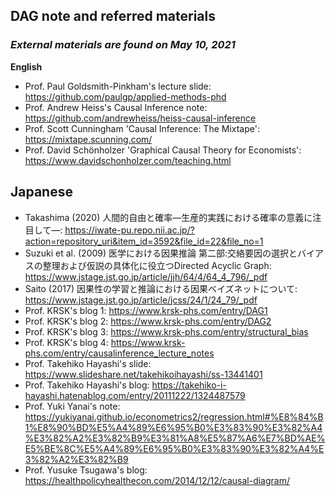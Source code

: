 ## DAG note and referred materials
### *External materials are found on May 10, 2021*

**English**
- Prof. Paul Goldsmith-Pinkham's lecture slide: https://github.com/paulgp/applied-methods-phd
- Prof. Andrew Heiss's Causal Inference note: https://github.com/andrewheiss/heiss-causal-inference
- Prof. Scott Cunningham 'Causal Inference: The Mixtape': https://mixtape.scunning.com/
- Prof. David Schönholzer 'Graphical Causal Theory for Economists': https://www.davidschonholzer.com/teaching.html

**Japanese**
-
- Takashima (2020) 人間的自由と確率―生産的実践における確率の意義に注目して―: https://iwate-pu.repo.nii.ac.jp/?action=repository_uri&item_id=3592&file_id=22&file_no=1
- Suzuki et al. (2009) 医学における因果推論 第二部:交絡要因の選択とバイアスの整理および仮説の具体化に役立つDirected Acyclic Graph: https://www.jstage.jst.go.jp/article/jjh/64/4/64_4_796/_pdf
- Saito (2017) 因果性の学習と推論における因果ベイズネットについて: https://www.jstage.jst.go.jp/article/jcss/24/1/24_79/_pdf
- Prof. KRSK's blog 1: https://www.krsk-phs.com/entry/DAG1
- Prof. KRSK's blog 2: https://www.krsk-phs.com/entry/DAG2
- Prof. KRSK's blog 3: https://www.krsk-phs.com/entry/structural_bias
- Prof. KRSK's blog 4: https://www.krsk-phs.com/entry/causalinference_lecture_notes
- Prof. Takehiko Hayashi's slide: https://www.slideshare.net/takehikoihayashi/ss-13441401
- Prof. Takehiko Hayashi's blog: https://takehiko-i-hayashi.hatenablog.com/entry/20111222/1324487579
- Prof. Yuki Yanai's note: https://yukiyanai.github.io/econometrics2/regression.html#%E8%84%B1%E8%90%BD%E5%A4%89%E6%95%B0%E3%83%90%E3%82%A4%E3%82%A2%E3%82%B9%E3%81%A8%E5%87%A6%E7%BD%AE%E5%BE%8C%E5%A4%89%E6%95%B0%E3%83%90%E3%82%A4%E3%82%A2%E3%82%B9
- Prof. Yusuke Tsugawa's blog: https://healthpolicyhealthecon.com/2014/12/12/causal-diagram/
